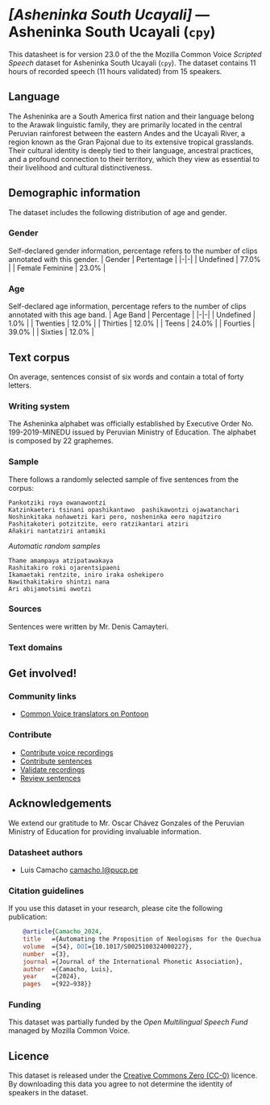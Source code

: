 # *[Asheninka South Ucayali]* &mdash; Asheninka South Ucayali (`cpy`)
This datasheet is for version 23.0 of the the Mozilla Common Voice *Scripted Speech* dataset 
for Asheninka South Ucayali (`cpy`). The dataset contains 11 hours of recorded
speech (11 hours validated) from 15 speakers.

## Language
The Asheninka are a South America first nation and their language belong to the Arawak linguistic family, they are primarily located in the central Peruvian rainforest between the eastern Andes and the Ucayali River, a region known as the Gran Pajonal due to its extensive tropical grasslands. Their cultural identity is deeply tied to their language, ancestral practices, and a profound connection to their territory, which they view as essential to their livelihood and cultural distinctiveness.
<!-- {{LANGUAGE_DESCRIPTION}} -->
<!-- Provide a brief (1-2 paragraph) description of your language -->
<!-- ### Variants -->
<!-- {{VARIANT_DESCRIPTION}} -->
<!-- @ OPTIONAL @ -->
<!-- Describe the variants (MCV variants) of your language -->

## Demographic information
The dataset includes the following distribution of age and gender.
<!-- You can get a lot of the information in this section from https://analyzer.cv-toolbox.web.tr/browse -->

### Gender
Self-declared gender information, percentage refers to the number of clips annotated with this gender.
| Gender | Pertentage |
|-|-|
| Undefined | 77.0% |
| Female Feminine | 23.0% |
<!-- {{GENDER_TABLE}} -->
<!-- @ AUTOMATICALLY GENERATED @ -->
<!-- | Gender | Frequency |
|--------|-----------|
| male, masculine | ? |
| undeclared | ? |
| female, feminine | ? | -->

### Age
Self-declared age information, percentage refers to the number of clips annotated with this age band.
| Age Band | Percentage |
|-|-|
| Undefined | 1.0% |
| Twenties | 12.0% |
| Thirties | 12.0% |
| Teens | 24.0% |
| Fourties | 39.0% |
| Sixties | 12.0% |
<!-- {{AGE_TABLE}} -->
<!-- @ AUTOMATICALLY GENERATED @ -->
<!-- | Age band | Frequency |
|----------|-----------|
| teens | ? |
| twenties | ? |
| thirties | ? |
| fourties | ? |
| fifties | ? |
   ...if other age ranges are present in your data, add rows... -->

## Text corpus
On average, sentences consist of six words and contain a total of forty letters.
<!-- {{TEXT_CORPUS_DESCRIPTION}} -->
<!-- @ OPTIONAL @ -->
<!-- An overview of the text corpus, with information such as average length (in characters and words) of validated sentences. -->

### Writing system
The Asheninka alphabet was officially established by Executive Order No. 199-2019-MINEDU issued by Peruvian Ministry of Education. The alphabet is composed by 22 graphemes.
<!-- {{WRITING_SYSTEM_DESCRIPTION}} -->
<!-- @ OPTIONAL @ -->
<!-- A description of the writing system (or writing systems) used in the text corpus -->

### Sample
There follows a randomly selected sample of five sentences from the corpus:
```
Pankotziki roya owanawontzi
Katzinkaeteri tsinani opashikantawo  pashikawontzi ojawatanchari
Noshinkitaka noñawetzi kari pero, nosheninka eero napitziro
Pashitakoteri potzitzite, eero ratzikantari atziri
Añakiri nantatziri antamiki
```

*Automatic random samples*

```
Thame amampaya atzipatawakaya
Rashitakiro roki ojarentsipaeni
Ikamaetaki rentzite, iniro iraka oshekipero
Nawithakitakiro shintzi nana
Ari abijamotsimi awotzi
```
<!-- {{SENTENCES_SAMPLE}} -->

### Sources
Sentences were written by Mr. Denis Camayteri.
<!-- {{SOURCES_LIST}} -->
<!-- @ OPTIONAL @ -->
<!-- A list of sentence sources, can be curated to the top-N -->

### Text domains
<!-- {{TEXT_DOMAIN_DESCRIPTION}} -->
<!-- @ OPTIONAL @ -->
<!-- What text domains are represented in the corpus? -->

## Get involved!

### Community links
* [Common Voice translators on Pontoon](https://pontoon.mozilla.org/cpy/common-voice/contributors/)

### Contribute
* [Contribute voice recordings](https://commonvoice.mozilla.org/cpy/speak)
* [Contribute sentences](https://commonvoice.mozilla.org/cpy/write)
* [Validate recordings](https://commonvoice.mozilla.org/cpy/listen)
* [Review sentences](https://commonvoice.mozilla.org/cpy/review)

## Acknowledgements
We extend our gratitude to Mr. Oscar Chávez Gonzales of the Peruvian Ministry of Education for providing invaluable information.

### Datasheet authors
* Luis Camacho <camacho.l@pucp.pe>
<!-- {{DATASHEET_AUTHORS_LIST}} -->
<!-- A list in the format of: Your Name <email@email.com> -->

### Citation guidelines
If you use this dataset in your research, please cite the following publication:

```bibtex
    @article{Camacho_2024, 
    title   ={Automating the Proposition of Neologisms for the Quechua Language},  
    volume  ={54}, DOI={10.1017/S0025100324000227}, 
    number  ={3}, 
    journal ={Journal of the International Phonetic Association}, 
    author  ={Camacho, Luis}, 
    year    ={2024}, 
    pages   ={922–938}} 
```
<!-- {{CITATION_DESCRIPTION}} -->
<!-- @ OPTIONAL @ -->
<!-- If you published a paper and would like people to cite it, you can include the BiBTeX here -->
<!-- Submitted to SIMBig 2025 (Needs confirmation). -->

### Funding
This dataset was partially funded by the *Open Multilingual Speech Fund* managed by Mozilla Common Voice.
<!-- {{FUNDING_DESCRIPTION}} -->
<!-- @ OPTIONAL @ -->
<!-- If you received any funding, you can include the acknowledgement here -->

## Licence
This dataset is released under the [Creative Commons Zero (CC-0)](https://creativecommons.org/public-domain/cc0/) licence. By downloading this data
you agree to not determine the identity of speakers in the dataset.
